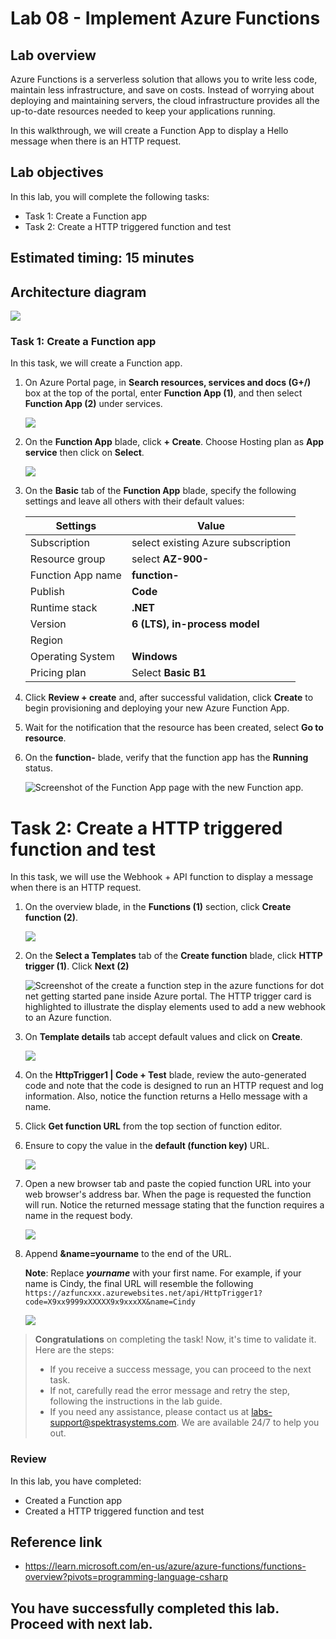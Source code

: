 # Lab 08 - Implement Azure Functions

## Lab overview

Azure Functions is a serverless solution that allows you to write less code, maintain less infrastructure, and save on costs. Instead of worrying about deploying and maintaining servers, the cloud infrastructure provides all the up-to-date resources needed to keep your applications running.

In this walkthrough, we will create a Function App to display a Hello message when there is an HTTP request.

## Lab objectives

In this lab, you will complete the following tasks:

+ Task 1: Create a Function app
+ Task 2: Create a HTTP triggered function and test

## Estimated timing: 15 minutes

## Architecture diagram

![](../images/az900lab08.PNG) 

### Task 1: Create a Function app

In this task, we will create a Function app.

1. On Azure Portal page, in **Search resources, services and docs (G+/)** box at the top of the portal, enter **Function App (1)**, and then select **Function App (2)** under services.

    ![](../images/lab8-image1.png)
      
1. On the **Function App** blade, click **+ Create**. Choose Hosting plan as **App service** then click on **Select**.

   ![](../images/8-1.png)

1. On the **Basic** tab of the **Function App** blade, specify the following settings and leave all others with their default values: 

    | Settings | Value |
    | -- | --|
    | Subscription | select existing Azure subscription |
    | Resource group | select **AZ-900-<inject key="DeploymentID" enableCopy="false"/>** |
    | Function App name | **function-<inject key="DeploymentID" enableCopy="false"/>**|
    | Publish | **Code**|
    | Runtime stack | **.NET** |
    | Version | **6 (LTS), in-process model** |
    | Region | **<inject key="Region" enableCopy="false"/>**|
    | Operating System  | **Windows**|
    | Pricing plan | Select **Basic B1** | 
        
1. Click **Review + create** and, after successful validation, click **Create** to begin provisioning and deploying your new Azure Function App.

1. Wait for the notification that the resource has been created, select **Go to resource**.

1. On the **function-<inject key="DeploymentID" enableCopy="false"/>** blade, verify that the function app has the **Running** status. 

    ![Screenshot of the Function App page with the new Function app.](../images/functionapp.png)

# Task 2: Create a HTTP triggered function and test

In this task, we will use the Webhook + API function to display a message when there is an HTTP request. 

1. On the overview blade, in the **Functions (1)** section, click **Create function (2)**.

    ![](../images/creatfunc.png)

1. On the **Select a Templates** tab of the **Create function** blade, click **HTTP trigger (1)**. Click **Next (2)**  

    ![Screenshot of the create a function step in the azure functions for dot net getting started pane inside Azure portal. The HTTP trigger card is highlighted to illustrate the display elements used to add a new webhook to an Azure function.](../images/fun4.png)

1. On **Template details** tab accept default values and click on **Create**.

   ![](../images/fun5.png)

1. On the **HttpTrigger1 \| Code + Test** blade, review the auto-generated code and note that the code is designed to run an HTTP request and log information. Also, notice the function returns a Hello message with a name. 

1. Click **Get function URL** from the top section of function editor. 

1. Ensure to copy the value in the **default (function key)** URL. 

   ![](../images/fun1.png)
   
1. Open a new browser tab and paste the copied function URL into your web browser's address bar. When the page is requested the function will run. Notice the returned message stating that the function requires a name in the request body.

    ![](../images/fun2.png)
   
1. Append **&name=yourname** to the end of the URL.

    **Note**: Replace ***yourname*** with your first name. For example, if your name is Cindy, the final URL will resemble the following `https://azfuncxxx.azurewebsites.net/api/HttpTrigger1?code=X9xx9999xXXXXX9x9xxxXX&name=Cindy`

     ![](../images/fun6.png)
   
<validation step="cd925c8a-afaf-4fdc-8ce1-8557195ba7e5" />

> **Congratulations** on completing the task! Now, it's time to validate it. Here are the steps:
> - If you receive a success message, you can proceed to the next task.
> - If not, carefully read the error message and retry the step, following the instructions in the lab guide. 
> - If you need any assistance, please contact us at labs-support@spektrasystems.com. We are available 24/7 to help you out.

### Review
In this lab, you have completed:
- Created a Function app
- Created a HTTP triggered function and test

## Reference link

- https://learn.microsoft.com/en-us/azure/azure-functions/functions-overview?pivots=programming-language-csharp
  
## You have successfully completed this lab. Proceed with next lab.

